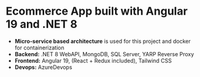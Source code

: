 # Ecommerce App built with Angular 19 and .NET 8

- **Micro-service based architecture** is used for this project and docker for containerization
- **Backend:** .NET 8 WebAPI, MongoDB, SQL Server, YARP Reverse Proxy  
- **Frontend:** Angular 19, (React + Redux included), Tailwind CSS  
- **Devops:** AzureDevops
